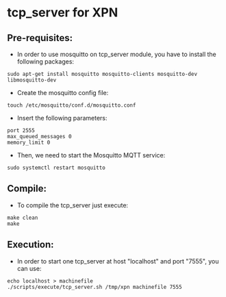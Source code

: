 
# tcp_server for XPN

## Pre-requisites:
* In order to use mosquitto on tcp_server module, you have to install the following packages:

```
sudo apt-get install mosquitto mosquitto-clients mosquitto-dev libmosquitto-dev
```

* Create the mosquitto config file:

```
touch /etc/mosquitto/conf.d/mosquitto.conf
```

* Insert the following parameters:

```
port 2555
max_queued_messages 0
memory_limit 0
```

* Then, we need to start the Mosquitto MQTT service:

```
sudo systemctl restart mosquitto
```

## Compile:

* To compile the tcp_server just execute:
```
make clean
make
```

## Execution:

* In order to start one tcp_server at host "localhost" and port "7555", you can use:
```
echo localhost > machinefile
./scripts/execute/tcp_server.sh /tmp/xpn machinefile 7555
```

